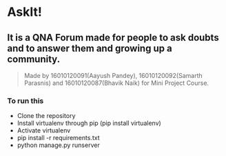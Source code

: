 # AskIt! 
## It is a QNA Forum made for people to ask doubts and to answer them and growing up a community. 

> Made by 16010120091(Aayush Pandey), 16010120092(Samarth Parasnis) and 16010120087(Bhavik Naik) for Mini Project Course.
### To run this    
* Clone the repository
* Install virtualenv through pip (pip install virtualenv)
* Activate virtualenv
* pip install -r requirements.txt
* python manage.py runserver
